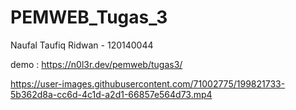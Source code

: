 # PEMWEB_Tugas_3
Naufal Taufiq Ridwan - 120140044

demo : https://n0l3r.dev/pemweb/tugas3/

https://user-images.githubusercontent.com/71002775/199821733-5b362d8a-cc6d-4c1d-a2d1-66857e564d73.mp4


